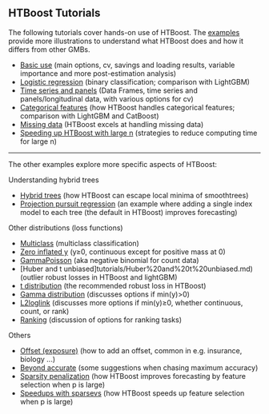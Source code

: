 ## HTBoost Tutorials

The following tutorials cover hands-on use of HTBoost.
The [examples](../../examples/examples.md) provide more illustrations to understand what HTBoost does and how it differs from other GMBs.

  
  * [Basic use](./tutorials/Basic%20use.md) (main options, cv, savings and loading results, variable importance and more post-estimation analysis)
  * [Logistic regression](tutorials/Logistic.md) (binary classification; comparison with LightGBM)
  * [Time series and panels](tutorials/Time%20series%20and%20panels.md) (Data Frames, time series and panels/longitudinal data, with various options for cv)
  * [Categorical features](tutorials/Categoricals.md) (how HTBoost handles categorical features; comparison with LightGBM and CatBoost)
  * [Missing data](tutorials/Missing.md) (HTBoost excels at handling missing data)
  * [Speeding up HTBoost with large n](tutorials/Faster%20large%20n.md) (strategies to reduce computing time for large n)

---------------------------------------------------------------------------
  
The other examples explore more specific aspects of HTBoost: 

Understanding hybrid trees 
  * [Hybrid trees](tutorials/Hybrid%20trees.md) (how HTBoost can escape local minima of smoothtrees)
  * [Projection pursuit regression](tutorials/Projection%20pursuit%20regression.md) (an example where adding a single index model to each tree (the default in HTBoost) improves forecasting)

Other distributions (loss functions)
  * [Multiclass](tutorials/Multiclass.md) (multiclass classification)
  * [Zero inflated y](tutorials/Zero%20inflated%20y.md) (y≥0, continuous except for positive mass at 0)
  * [GammaPoisson](tutorials/GammaPoisson.md) (aka negative binomial for count data)  
  * [Huber and t unbiased]tutorials/Huber%20and%20t%20unbiased.md) (outlier robust losses in HTBoost and lightGBM)
  * [t distribution](tutorials/t.md) (the recommended robust loss in HTBoost)
  * [Gamma distribution](tutorials/Gamma.md) (discusses options if min(y)>0)
  * [L2loglink](tutorials/L2loglink.md) (discusses more options if min(y)≥0, whether continuous, count, or rank)
  * [Ranking](tutorials/Ranking.md) (discussion of options for ranking tasks)

Others

  * [Offset (exposure)](tutorials/Offset.md) (how to add an offset, common in e.g. insurance, biology ...)
  * [Beyond accurate](tutorials/Beyond%20accurate.md) (some suggestions when chasing maximum accuracy)
  * [Sparsity penalization](tutorials/Sparsity%20penalization.md) (how HTBoost improves forecasting by feature selection when p is large)
  * [Speedups with sparsevs](tutorials/Speedups%20with%20sparsevs.md) (how HTBoost speeds up feature selection when p is large)


